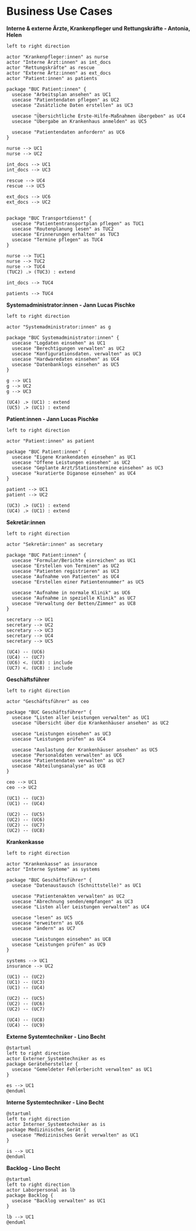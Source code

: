 # Business Use Cases

**Interne & externe Ärzte, Krankenpfleger und Rettungskräfte - Antonia, Helen**

```plantuml BUC Interne & externe Ärzte, Krankenpfleger und Rettungskräfte --
left to right direction

actor "Krankenpfleger:innen" as nurse
actor "Interne Ärzt:innen" as int_docs
actor "Rettungskräfte" as rescue
actor "Externe Ärtz:innen" as ext_docs
actor "Patient:innen" as patients

package "BUC Patient:innen" {
  usecase "Arbeitsplan ansehen" as UC1
  usecase "Patientendaten pflegen" as UC2
  usecase "Zusätzliche Daten erstellen" as UC3

  usecase "Übersichtliche Erste-Hilfe-Maßnahmen übergeben" as UC4
  usecase "Übergabe an Krankenhaus anmelden" as UC5

  usecase "Patientendaten anfordern" as UC6
}

nurse --> UC1
nurse --> UC2

int_docs --> UC1
int_docs --> UC3

rescue --> UC4
rescue --> UC5

ext_docs --> UC6
ext_docs --> UC2


package "BUC Transportdienst" {
  usecase "Patiententransportplan pflegen" as TUC1
  usecase "Routenplanung lesen" as TUC2
  usecase "Erinnerungen erhalten" as TUC3
  usecase "Termine pflegen" as TUC4
}

nurse --> TUC1
nurse --> TUC2
nurse --> TUC4
(TUC2) .> (TUC3) : extend

int_docs --> TUC4

patients --> TUC4
```

**Systemadministrator:innen - Jann Lucas Pischke**

```plantuml BUC für Systemadministrator:innen
left to right direction

actor "Systemadministrator:innen" as g

package "BUC Systemadministrator:innen" {
  usecase "Logdaten einsehen" as UC1
  usecase "Berechtigungen verwalten" as UC2
  usecase "Konfigurationsdaten. verwalten" as UC3
  usecase "Hardwaredaten einsehen" as UC4
  usecase "Datenbanklogs einsehen" as UC5
}

g --> UC1
g --> UC2
g --> UC3

(UC4) .> (UC1) : extend
(UC5) .> (UC1) : extend
```

**Patient:innen - Jann Lucas Pischke** 

```plantuml BUC Patient:innen
left to right direction

actor "Patient:innen" as patient

package "BUC Patient:innen" {
  usecase "Eigene Krankendaten einsehen" as UC1
  usecase "Offene Leistungen einsehen" as UC2
  usecase "Geplante Arzt/Stationstermine einsehen" as UC3
  usecase "kuratierte Diganose einsehen" as UC4
}

patient --> UC1
patient --> UC2

(UC3) .> (UC1) : extend
(UC4) .> (UC1) : extend
```

**Sekretär:innen**

```plantuml BUC Sekretär:innen
left to right direction

actor "Sekretär:innen" as secretary

package "BUC Patient:innen" {
  usecase "Formular/Berichte einreichen" as UC1
  usecase "Erstellen von Terminen" as UC2
  usecase "Patienten registrieren" as UC3
  usecase "Aufnahme von Patienten" as UC4
  usecase "Erstellen einer Patientennummer" as UC5

  usecase "Aufnahme in normale Klinik" as UC6
  usecase "Aufnahme in spezielle Klinik" as UC7
  usecase "Verwaltung der Betten/Zimmer" as UC8
}

secretary --> UC1
secretary --> UC2
secretary --> UC3
secretary --> UC4
secretary --> UC5

(UC4) -- (UC6)
(UC4) -- (UC7)
(UC6) <. (UC8) : include
(UC7) <. (UC8) : include
```

**Geschäftsführer**

```plantuml BUC Geschäftsführer
left to right direction

actor "Geschäftsführer" as ceo

package "BUC Geschäftsführer" {
  usecase "Listen aller Leistungen verwalten" as UC1
  usecase "Übersicht über die Krankenhäuser ansehen" as UC2

  usecase "Leistungen einsehen" as UC3
  usecase "Leistungen prüfen" as UC4

  usecase "Auslastung der Krankenhäuser ansehen" as UC5
  usecase "Personaldaten verwalten" as UC6
  usecase "Patientendaten verwalten" as UC7
  usecase "Abteilungsanalyse" as UC8
}

ceo --> UC1
ceo --> UC2

(UC1) -- (UC3)
(UC1) -- (UC4)

(UC2) -- (UC5)
(UC2) -- (UC6)
(UC2) -- (UC7)
(UC2) -- (UC8)
```

**Krankenkasse**

```plantuml BUC Krankenkasse
left to right direction

actor "Krankenkasse" as insurance
actor "Interne Systeme" as systems

package "BUC Geschäftsführer" {
  usecase "Datenaustausch (Schnittstelle)" as UC1

  usecase "Patientenakten verwalten" as UC2
  usecase "Abrechnung senden/empfangen" as UC3
  usecase "Listen aller Leistungen verwalten" as UC4

  usecase "lesen" as UC5
  usecase "erweitern" as UC6
  usecase "ändern" as UC7

  usecase "Leistungen einsehen" as UC8
  usecase "Leistungen prüfen" as UC9
}

systems --> UC1
insurance --> UC2

(UC1) -- (UC2)
(UC1) -- (UC3)
(UC1) -- (UC4)

(UC2) -- (UC5)
(UC2) -- (UC6)
(UC2) -- (UC7)

(UC4) -- (UC8)
(UC4) -- (UC9)
```

**Externe Systemtechniker - Lino Becht**

```plantuml BUC Geraetehersteller
@startuml
left to right direction
actor Externer_Systemtechniker as es
package Gerätehersteller {
  usecase "Gemeldeter Fehlerbericht verwalten" as UC1
}

es --> UC1
@enduml
```

**Interne Systemtechniker - Lino Becht**

```plantuml BUC Geraetehersteller
@startuml
left to right direction
actor Interner_Systemtechniker as is
package Medizinisches_Gerät {
  usecase "Medizinisches Gerät verwalten" as UC1
}

is --> UC1
@enduml
```

**Backlog - Lino Becht**

```plantuml BUC Backlog
@startuml
left to right direction
actor Laborpersonal as lb
package Backlog {
  usecase "Backlog verwalten" as UC1
}

lb --> UC1
@enduml
```
